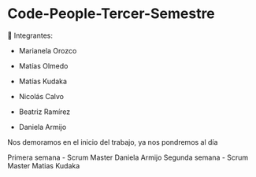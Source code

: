 # Code-People-Tercer-Semestre

:pushpin: Integrantes:

- Marianela Orozco

- Matías Olmedo

- Matías Kudaka

- Nicolás Calvo

- Beatriz Ramírez

- Daniela Armijo

Nos demoramos en el inicio del trabajo, ya nos pondremos al día

Primera semana - Scrum Master Daniela Armijo
Segunda semana - Scrum Master Matias Kudaka
